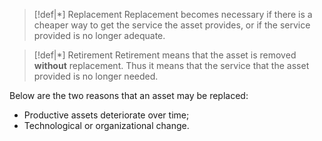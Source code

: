 
>[!def|*] Replacement
>Replacement becomes necessary if there is a cheaper way to get the service the asset provides, or if the service provided is no longer adequate.

>[!def|*] Retirement
>Retirement means that the asset is removed **without** replacement. Thus it means that the service that the asset provided is no longer needed.

Below are the two reasons that an asset may be replaced:
- Productive assets deteriorate over time;
- Technological or organizational change.


